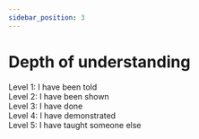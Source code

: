 ```yaml
---
sidebar_position: 3
---
```


# Depth of understanding

Level 1: I have been told  
Level 2: I have been shown  
Level 3: I have done  
Level 4: I have demonstrated  
Level 5: I have taught someone else